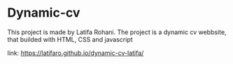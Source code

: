 # Dynamic-cv

This project is made by Latifa Rohani. The project is a dynamic cv webbsite, that builded with HTML, CSS and javascript 

link: https://latifaro.github.io/dynamic-cv-latifa/
